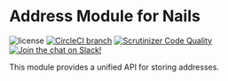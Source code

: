 # Address Module for Nails

![license](https://img.shields.io/badge/license-MIT-green.svg)
[![CircleCI branch](https://img.shields.io/circleci/project/github/nails/module-address.svg)](https://circleci.com/gh/nails/module-address)
[![Scrutinizer Code Quality](https://scrutinizer-ci.com/g/nails/module-address/badges/quality-score.png)](https://scrutinizer-ci.com/g/nails/module-address)
[![Join the chat on Slack!](https://now-examples-slackin-rayibnpwqe.now.sh/badge.svg)](https://nails-app.slack.com/shared_invite/MTg1NDcyNjI0ODcxLTE0OTUwMzA1NTYtYTZhZjc5YjExMQ)

This module provides a unified API for storing addresses.
